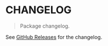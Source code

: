 # CHANGELOG

> Package changelog.

See [GitHub Releases](https://github.com/stdlib-js/math-base-special-log10/releases) for the changelog.